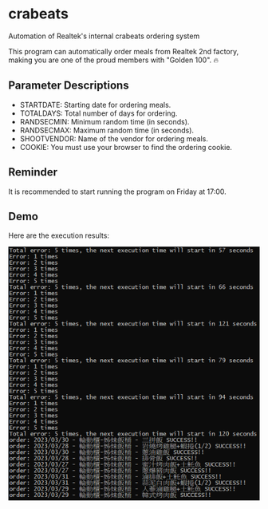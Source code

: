 # crabeats
Automation of Realtek's internal crabeats ordering system

This program can automatically order meals from Realtek 2nd factory, \
making you are one of the proud members with "Golden 100". :fire:

## Parameter Descriptions
- STARTDATE: Starting date for ordering meals.
- TOTALDAYS: Total number of days for ordering.
- RANDSECMIN: Minimum random time (in seconds).
- RANDSECMAX: Maximum random time (in seconds).
- SHOOTVENDOR: Name of the vendor for ordering meals.
- COOKIE: You must use your browser to find the ordering cookie.

## Reminder
It is recommended to start running the program on Friday at 17:00.

## Demo
Here are the execution results:

![image](demo.png)
